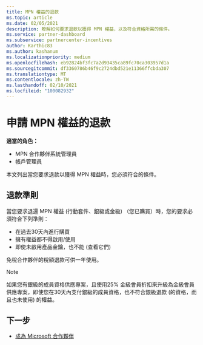 ```yaml
---
title: MPN 權益的退款
ms.topic: article
ms.date: 02/05/2021
description: 瞭解如何要求退款以獲得 MPN 權益，以及符合資格所需的條件。
ms.service: partner-dashboard
ms.subservice: partnercenter-incentives
author: Karthic83
ms.author: kashanum
ms.localizationpriority: medium
ms.openlocfilehash: eb92824bf3fc7a2d93435ca89fc70ca303957d1a
ms.sourcegitcommit: df3360786b46f9c2724dbd521e11366ffcbda307
ms.translationtype: MT
ms.contentlocale: zh-TW
ms.lasthandoff: 02/10/2021
ms.locfileid: "100082932"
---
```

# <a name="request-a-refund-for-an-mpn-benefit"></a>申請 MPN 權益的退款

**適當的角色：**

- MPN 合作夥伴系統管理員
- 帳戶管理員

本文列出當您要求退款以獲得 MPN 權益時，您必須符合的條件。

## <a name="criteria-for-a-refund"></a>退款準則
當您要求退還 MPN 權益 (行動套件、銀級或金級) （您已購買）時，您的要求必須符合下列準則：

- 在過去30天內進行購買
- 擁有權益都不得啟用/使用
- 即使未啟用產品金鑰，也不能 (查看它們) 

免稅合作夥伴的稅額退款可供一年使用。

>[!NOTE]
>如果您有銀級的成員資格供應專案，且使用25% 金級會員折扣來升級為金級會員供應專案，即使您在30天內支付銀級的成員資格，也不符合銀級退款 (的資格，而且也未使用) 的權益。

## <a name="next-steps"></a>下一步

- [成為 Microsoft 合作夥伴](mpn-overview.md)
